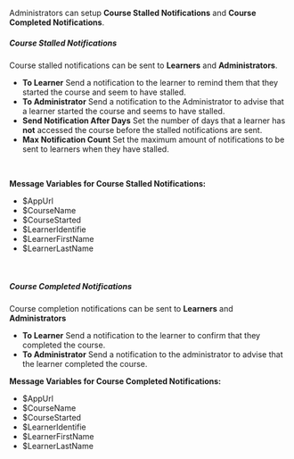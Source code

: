 Administrators can setup **Course Stalled Notifications** and **Course Completed Notifications**.

##### Course Stalled Notifications
Course stalled notifications can be sent to **Learners** and **Administrators**.
* **To Learner**
Send a notification to the learner to remind them that they started the course and seem to have stalled.
* **To Administrator**
Send a notification to the Administrator to advise that a learner started the course and seems to have stalled.
* **Send Notification After Days**
Set the number of days that a learner has **not** accessed the course before the stalled notifications are sent.
* **Max Notification Count**
Set the maximum amount of notifications to be sent to learners when they have stalled.
<br>

**Message Variables for Course Stalled Notifications:**
* $AppUrl
* $CourseName
* $CourseStarted
* $LearnerIdentifie
* $LearnerFirstName
* $LearnerLastName
<br>

##### Course Completed Notifications
Course completion notifications can be sent to **Learners** and **Administrators**
* **To Learner**
Send a notification to the learner to confirm that they completed the course.
* **To Administrator**
Send a notification to the administrator to advise that the learner completed the course.

**Message Variables for Course Completed Notifications:**
* $AppUrl
* $CourseName
* $CourseStarted
* $LearnerIdentifie
* $LearnerFirstName
* $LearnerLastName
<br>